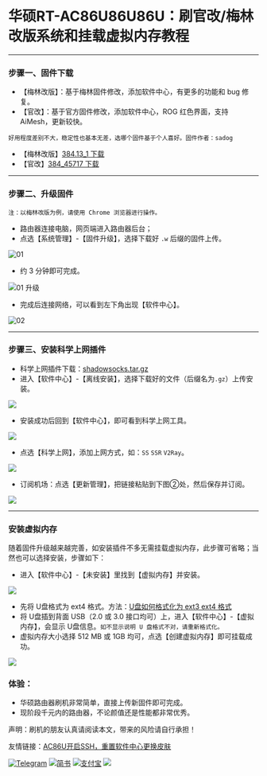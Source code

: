 # 华硕RT-AC86U86U86U：刷官改/梅林改版系统和挂载虚拟内存教程

------

### 步骤一、固件下载

- 【梅林改版】：基于梅林固件修改，添加软件中心，有更多的功能和 bug 修复。
- 【官改】：基于官方固件修改，添加软件中心，ROG 红色界面，支持 AiMesh，更新较快。
 ```
 好用程度差别不大，稳定性也基本无差，选哪个固件基于个人喜好。固件作者：sadog
 ```
- 【梅林改版】[384.13_1 下载](https://github.com/masonvip/AC86U-meilin/blob/master/file/RT-AC86U_384.13_1_cferom_ubi-koolshare.w)
- 【官改】[384_45717 下载](https://github.com/masonvip/AC86U-meilin/blob/master/file/RT-AC86U_384_45717_koolshare_cferom_ubi-0627.w)



------

### 步骤二、升级固件

`注：以梅林改版为例，请使用 Chrome 浏览器进行操作。`

* 路由器连接电脑，网页端进入路由器后台；
* 点选【系统管理】-【固件升级】，选择下载好 ```.w``` 后缀的固件上传。

![01](https://github.com/masonvip/AC86U-meilin/blob/master/picture/01.png?raw=true)

* 约 3 分钟即可完成。

![01 升级](https://github.com/masonvip/AC86U-meilin/blob/master/picture/01%20%E5%8D%87%E7%BA%A7%E4%B8%89%E5%88%86%E9%92%9F.png?raw=true)

- 完成后连接网络，可以看到左下角出现【软件中心】。

![02](https://github.com/masonvip/AC86U-meilin/blob/master/picture/02.png?raw=true)

---

### 步骤三、安装科学上网插件

* 科学上网插件下载：[shadowsocks.tar.gz](https://github.com/masonvip/chajian/blob/master/flie01/shadowsocks.tar.gz)
* 进入【软件中心】-【离线安装】，选择下载好的文件（后缀名为`.gz`）上传安装。

![](https://github.com/masonvip/AC86U-meilin/blob/master/picture/03.png?raw=true)

* 安装成功后回到【软件中心】，即可看到科学上网工具。

![](https://github.com/masonvip/AC86U-meilin/blob/master/picture/04.png?raw=true)

* 点选【科学上网】，添加上网方式，如：`SS`  `SSR` `V2Ray`。

![](https://github.com/masonvip/AC86U-meilin/blob/master/picture/05.png?raw=true)

* 订阅机场：点选【更新管理】，把链接粘贴到下图②处，然后保存并订阅。

![](https://github.com/masonvip/AC86U-meilin/blob/master/picture/06.png?raw=true)

------

### 安装虚拟内存

随着固件升级越来越完善，如安装插件不多无需挂载虚拟内存，此步骤可省略；当然也可以选择安装，步骤如下：
* 进入【软件中心】-【未安装】里找到【虚拟内存】并安装。

![](https://github.com/masonvip/AC86U-meilin/blob/master/picture/07.png?raw=true)

* 先将 U盘格式为 ext4 格式。方法：[U盘如何格式化为 ext3 ext4 格式](https://www.jianshu.com/p/85039ac096c3)
* 将 U盘插到背面 USB（2.0 或 3.0 接口均可）上，进入【软件中心】-【虚拟内存】，会显示 U盘信息。`如不显示说明 U 盘格式不对，请重新格式化。`
* 虚拟内存大小选择 512 MB 或 1GB 均可，点选【创建虚拟内存】即可挂载成功。

![](https://github.com/masonvip/AC86U-meilin/blob/master/picture/08.png?raw=true)

### 体验：

- 华硕路由器刷机非常简单，直接上传新固件即可完成。
- 现阶段千元内的路由器，不论颜值还是性能都非常优秀。

声明：刷机的朋友认真请阅读本文，带来的风险请自行承担！

友情链接：[AC86U开启SSH，重置软件中心更换皮肤]([https://github.com/masonvip/AC86U-pifu/blob/master/README.md](https://github.com/masonvip/AC86U-pifu/blob/master/README.md))

[![Telegram](https://rawcdn.githack.com/masonvip/masonvip.github.io/7fa770686f715c1d67b1544a6dc92d0bc24855c2/file01/Telegram.svg)](https://t.me/MasonClub)
[![简书](https://rawcdn.githack.com/masonvip/masonvip.github.io/7fa770686f715c1d67b1544a6dc92d0bc24855c2/file01/简书.svg)](https://www.jianshu.com/u/76be8479a4ae)
[![支付宝](https://rawcdn.githack.com/masonvip/masonvip.github.io/18ae48780713dafb6da43fb13fd869429e648d37/file01/支付宝.svg)](https://github.com/masonvip/masonvip.github.io/blob/master/file01/%E6%94%AF%E4%BB%98%E5%AE%9D.JPG?raw=true)
[![](https://rawcdn.githack.com/masonvip/masonvip.github.io/6f7f84c40b1e1ef79292707e4151017017aa09ed/file01/微信捐赠.svg)](https://github.com/masonvip/masonvip.github.io/blob/master/file01/%E5%BE%AE%E4%BF%A1%E6%94%B6%E6%AC%BE%E4%BA%8C%E7%BB%B4%E7%A0%81.JPG?raw=true)
